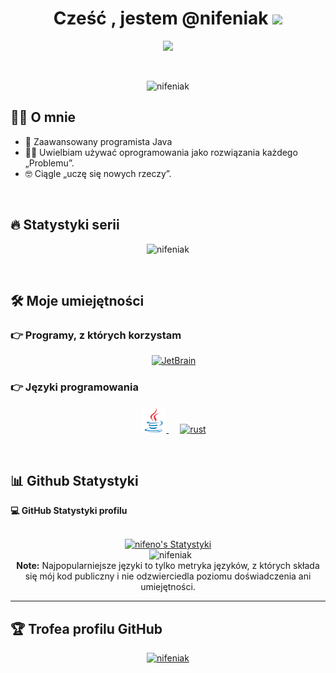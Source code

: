 <h1 align="center">Cześć , jestem @nifeniak <img src="https://media.giphy.com/media/Z96Ax1zh5aSsHczGve/giphy.gif" width="35"></h1>
<p align="center">
  <a href="https://github.com/DenverCoder1/readme-typing-svg"><img src="https://readme-typing-svg.herokuapp.com?lines=Java+Developer;Java+Development+is+my+life+❤️&center=true&width=500&height=50"></a>
</p>


<br>

<p align="center"> 
  <img src="https://komarev.com/ghpvc/?username=nifeniak&label=Wyświetlenia%20profilu&color=0e75b6&style=plastic" alt="nifeniak" /> 
</p>


## :sassy_man:  O mnie
- :school: Zaawansowany programista Java
- :technologist: Uwielbiam używać oprogramowania jako rozwiązania każdego „Problemu”.
- :nerd_face: Ciągle „uczę się nowych rzeczy”.

<br>

## 🔥 Statystyki serii
<p align="center"><img src="https://github-readme-streak-stats.herokuapp.com/?user=nifeniak&theme=algolia" alt="nifeniak" /></p>

<br>

## 🛠️ Moje umiejętności

 ### 👉 Programy, z których korzystam
 
<p align="center">
  &emsp;
    <a href="#"><img alt="JetBrain" src="https://img.shields.io/badge/jetbrains-%23000000.svg?style=plastic&logo=jetbrains&logoColor=white" /></a>
</p>


### 👉 Języki programowania

<p align="center"> 
  &emsp;
  <a href="https://www.java.com" target="_blank"> 
    <img src="https://raw.githubusercontent.com/devicons/devicon/master/icons/java/java-original.svg" alt="java" width="40" height="40"/>
  </a>
  &emsp;
  <a href="https://www.rust-lang.org/" target="_blank"> 
    <img src="https://www.nicepng.com/png/full/34-348422_community-spotlight-rust-programming-language.png" alt="rust" width="40" height="40"/>
  </a>
</p>

<br/>

## 📊 Github Statystyki



  <summary><b>💻 GitHub Statystyki profilu</b></summary>
  <br/>
  <p align="center">
    <a href="https://github.com/anuraghazra/github-readme-stats"><img alt="nifeno's Statystyki" src="https://github-readme-stats.vercel.app/api?username=nifeniak&show_icons=true&count_private=true&theme=algolia" height="192px"/></a>
<br/>
  &nbsp;
    <img src="https://github-readme-stats.vercel.app/api/top-langs?username=nifeniak&langs_count=10&show_icons=true&locale=en&layout=compact&theme=algolia" alt="nifeniak" height="192px"/>
  <br/>
  <b>Note:</b> Najpopularniejsze języki to tylko metryka języków, z których składa się mój kod publiczny i nie odzwierciedla poziomu doświadczenia ani umiejętności.
  </p>

----


## :trophy: Trofea profilu GitHub

<p align="center"> <a href="https://github.com/ryo-ma/github-profile-trophy"><img src="https://github-profile-trophy.vercel.app/?username=nifeniak&layout=compact&theme=algolia" alt="nifeniak" /></a> </p>
